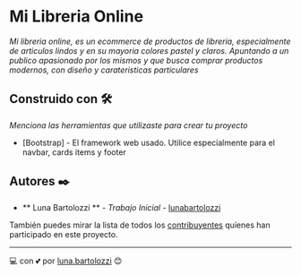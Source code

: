 # Mi Libreria Online

_Mi libreria online, es un ecommerce de productos de libreria, especialmente de articulos lindos y en su mayoria colores pastel y claros. Apuntando a un publico apasionado por los mismos y que busca comprar productos modernos, con diseño y carateristicas particulares_


## Construido con 🛠️

_Menciona las herramientas que utilizaste para crear tu proyecto_

* [Bootstrap] - El framework web usado. Utilice especialmente para el navbar, cards items y footer



## Autores ✒️


* ** Luna Bartolozzi ** - *Trabajo Inicial* - [lunabartolozzi](https://github.com/lunabartolozzi)


También puedes mirar la lista de todos los [contribuyentes](https://github.com/your/project/contributors) quíenes han participado en este proyecto. 


---
 💻 con 💕 por [luna.bartolozzi](https://github.com/lunabartolozzi) 😊
